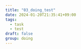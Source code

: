 ```yaml
---
title: "03_doing_test"
date: 2024-01-20T21:35:41+09:00
tags:
  - task
  - test
draft: false
group: doing
---
```

